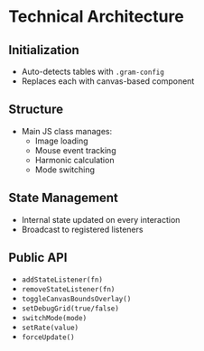 # Technical Architecture

## Initialization
- Auto-detects tables with `.gram-config`
- Replaces each with canvas-based component

## Structure
- Main JS class manages:
  - Image loading
  - Mouse event tracking
  - Harmonic calculation
  - Mode switching

## State Management
- Internal state updated on every interaction
- Broadcast to registered listeners

## Public API
- `addStateListener(fn)`
- `removeStateListener(fn)`
- `toggleCanvasBoundsOverlay()`
- `setDebugGrid(true/false)`
- `switchMode(mode)`
- `setRate(value)`
- `forceUpdate()`
